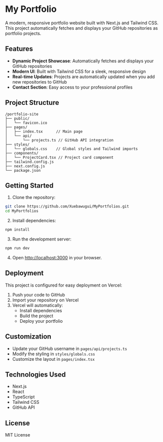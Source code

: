 # My Portfolio

A modern, responsive portfolio website built with Next.js and Tailwind CSS. This project automatically fetches and displays your GitHub repositories as portfolio projects.

## Features

- **Dynamic Project Showcase**: Automatically fetches and displays your GitHub repositories
- **Modern UI**: Built with Tailwind CSS for a sleek, responsive design
- **Real-time Updates**: Projects are automatically updated when you add new repositories to GitHub
- **Contact Section**: Easy access to your professional profiles

## Project Structure

```
/portfolio-site
├── public/
│   └── favicon.ico
├── pages/
│   ├── index.tsx      // Main page
│   └── api/
│       └── projects.ts // GitHub API integration
├── styles/
│   └── globals.css    // Global styles and Tailwind imports
├── components/
│   └── ProjectCard.tsx // Project card component
├── tailwind.config.js
├── next.config.js
└── package.json
```

## Getting Started

1. Clone the repository:
```bash
git clone https://github.com/Xuebawugui/MyPortfolios.git
cd MyPortfolios
```

2. Install dependencies:
```bash
npm install
```

3. Run the development server:
```bash
npm run dev
```

4. Open [http://localhost:3000](http://localhost:3000) in your browser.

## Deployment

This project is configured for easy deployment on Vercel:

1. Push your code to GitHub
2. Import your repository on Vercel
3. Vercel will automatically:
   - Install dependencies
   - Build the project
   - Deploy your portfolio

## Customization

- Update your GitHub username in `pages/api/projects.ts`
- Modify the styling in `styles/globals.css`
- Customize the layout in `pages/index.tsx`

## Technologies Used

- Next.js
- React
- TypeScript
- Tailwind CSS
- GitHub API

## License

MIT License 
